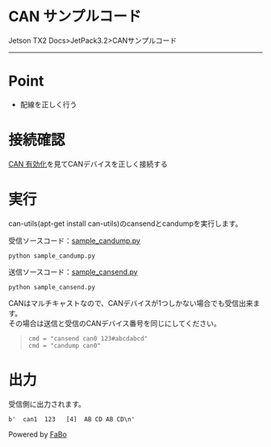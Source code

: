 # CAN サンプルコード
Jetson TX2 Docs>JetPack3.2>CANサンプルコード
<hr>

# Point
* 配線を正しく行う

# 接続確認
[CAN 有効化](../setup/can.md)を見てCANデバイスを正しく接続する

# 実行
can-utils(apt-get install can-utils)のcansendとcandumpを実行します。

受信ソースコード：[sample_candump.py](sample_candump.py)
```
python sample_candump.py
```

送信ソースコード：[sample_cansend.py](sample_cansend.py)
```
python sample_cansend.py
```

CANはマルチキャストなので、CANデバイスが1つしかない場合でも受信出来ます。<br>
その場合は送信と受信のCANデバイス番号を同じにしてください。<br>
>     cmd = "cansend can0 123#abcdabcd"  
>     cmd = "candump can0"  


# 出力
受信側に出力されます。
```
b'  can1  123   [4]  AB CD AB CD\n'
```




Powered by [FaBo](http://www.fabo.io)